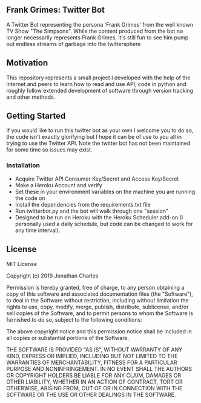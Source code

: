 ## Frank Grimes: Twitter Bot

A Twitter Bot representing the persona 'Frank Grimes' from the well known TV Show "The Simpsons". 
While the content produced from the bot no longer necessarily represents Frank Grimes, it's still fun to see him pump out endless streams of garbage into the twittersphere

## Motivation

This repository represents a small project I developed with the help of the internet and peers to learn how to read and use API, code in python and roughly follow extended development of software through version tracking and other methods.

## Getting Started

If you would like to run this twitter bot as your own I welcome you to do so, the code isn't exactly glorifying but I hope it can be of use to you all in trying to use the Twitter API.
Note the twitter bot has not been maintained for some time so issues may exist.

### Installation

* Acquire Twitter API Consumer Key/Secret and Access Key/Secret
* Make a Heroku Account and verify
* Set these in your environment variables on the machine you are running the code on
* Install the dependencies from the requirements.txt file
* Run twitterbot.py and the bot will walk through one "session"
* Designed to be run on Heroku with the Heroku Scheduler add-on (I personally used a daily schedule, but code can be changed to work for any time interval).

## License

MIT License

Copyright (c) 2019 Jonathan Charles

Permission is hereby granted, free of charge, to any person obtaining a copy
of this software and associated documentation files (the "Software"), to deal
in the Software without restriction, including without limitation the rights
to use, copy, modify, merge, publish, distribute, sublicense, and/or sell
copies of the Software, and to permit persons to whom the Software is
furnished to do so, subject to the following conditions:

The above copyright notice and this permission notice shall be included in all
copies or substantial portions of the Software.

THE SOFTWARE IS PROVIDED "AS IS", WITHOUT WARRANTY OF ANY KIND, EXPRESS OR
IMPLIED, INCLUDING BUT NOT LIMITED TO THE WARRANTIES OF MERCHANTABILITY,
FITNESS FOR A PARTICULAR PURPOSE AND NONINFRINGEMENT. IN NO EVENT SHALL THE
AUTHORS OR COPYRIGHT HOLDERS BE LIABLE FOR ANY CLAIM, DAMAGES OR OTHER
LIABILITY, WHETHER IN AN ACTION OF CONTRACT, TORT OR OTHERWISE, ARISING FROM,
OUT OF OR IN CONNECTION WITH THE SOFTWARE OR THE USE OR OTHER DEALINGS IN THE
SOFTWARE.
